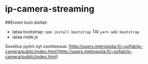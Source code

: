 # ip-camera-streaming
##Ennen kuin aloitat:
- lataa bootstrap: 
`npm install bootstrap` TAI `yarn add bootstrap`
- lataa node.js

Sovellus pyörii nyt osoitteessa: [http://users.metropolia.fi/~sofiat/ip-camera/public/index.html](http://users.metropolia.fi/~sofiat/ip-camera/public/index.html)
